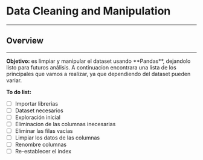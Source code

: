 # Data Cleaning and Manipulation
***
## Overview
***
<div class="alert alert-block alert-info">
<b>Objetivo:</b> es limpiar y manipular el dataset  usando **Pandas**, dejandolo listo para futuros análisis. A continuacion encontrara una lista de los principales que vamos a realizar, ya que dependiendo del dataset pueden variar. </div>

**To do list:**
- [ ] Importar librerias
- [ ] Dataset necesarios
- [ ] Exploración inicial 
- [ ] Eliminacion de las columnas inecesarias 
- [ ] Eliminar las filas vacías
- [ ] Limpiar los datos de las columnas
- [ ] Renombre columnas
- [ ] Re-establecer el index
